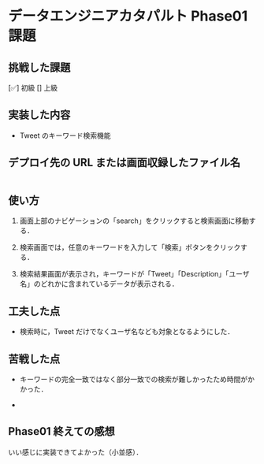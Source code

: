 # データエンジニアカタパルト Phase01 課題

## 挑戦した課題

[✅] 初級
[] 上級

## 実装した内容

-   Tweet のキーワード検索機能

## デプロイ先の URL または画面収録したファイル名

```

```

## 使い方

1. 画面上部のナビゲーションの「search」をクリックすると検索画面に移動する．

2. 検索画面では，任意のキーワードを入力して「検索」ボタンをクリックする．

3. 検索結果画面が表示され，キーワードが「Tweet」「Description」「ユーザ名」のどれかに含まれているデータが表示される．

## 工夫した点

-   検索時に，Tweet だけでなくユーザ名なども対象となるようにした．

## 苦戦した点

-   キーワードの完全一致ではなく部分一致での検索が難しかったため時間がかかった．

-

## Phase01 終えての感想

いい感じに実装できてよかった（小並感）．
